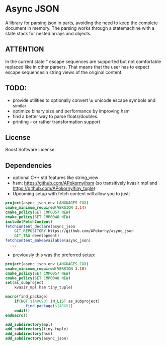 # Async JSON

A library for parsing json in parts, avoiding the need to keep the complete document in memory. The parsing works through a statemachine with a state stack for nested arrays and objects.

## ATTENTION

In the current state \" escape sequences are supported but not comfortable replaced like in other parsers.
That means that the user has to expect escape sequencesin string views of the original content.

## TODO:
* provide utilities to optionally convert \u unicode escape symbols and similar
* optimize binary size and performance by improving hsm
* find a better way to parse floats/doubles.
* printing - or rather transformation support

## License

Boost Software License.

## Dependencies

* optional C++ std features like string_view
* hsm: https://github.com/APokorny/hsm (so transitively kvasir mpl and https://github.com/APokorny/tiny_tuple)
* Upcoming setup with fetch content will allow you to just:
```CMake
project(async_json_env LANGUAGES CXX)
cmake_minimum_required(VERSION 3.14)
cmake_policy(SET CMP0057 NEW)
cmake_policy(SET CMP0048 NEW)
include(FetchContent)
fetchcontent_declare(async_json 
    GIT_REPOSITORY https://github.com/APokorny/async_json
    GIT_TAG development)
fetchcontent_makeavailable(async_json)
  ...
```
* previously this was the preferred setup:

```CMake
project(async_json_env LANGUAGES CXX)
cmake_minimum_required(VERSION 3.10)
cmake_policy(SET CMP0057 NEW)
cmake_policy(SET CMP0048 NEW)
set(as_subproject
    kvasir_mpl hsm tiny_tuple)

macro(find_package)
    if(NOT ${ARGV0} IN_LIST as_subproject)
        _find_package(${ARGV})
    endif()
endmacro()

add_subdirectory(mpl)
add_subdirectory(tiny-tuple)
add_subdirectory(hsm)
add_subdirectory(async_json)
```
